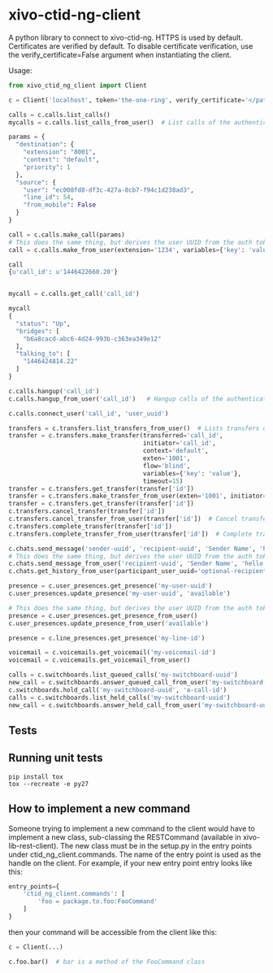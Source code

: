 xivo-ctid-ng-client
===================

A python library to connect to xivo-ctid-ng. HTTPS is used by default. Certificates are verified by default. To disable certificate verification, use the verify_certificate=False argument when instantiating the client.

Usage:

```python
from xivo_ctid_ng_client import Client

c = Client('localhost', token='the-one-ring', verify_certificate='</path/to/trusted/certificate>')

calls = c.calls.list_calls()
mycalls = c.calls.list_calls_from_user()  # List calls of the authenticated user

params = {
  "destination": {
    "extension": "8001",
    "context": "default",
    "priority": 1
  },
  "source": {
    "user": "ec008fd8-df3c-427a-8cb7-f94c1d238ad3",
    "line_id": 54,
    "from_mobile": False
  }
}

call = c.calls.make_call(params)
# This does the same thing, but derives the user UUID from the auth token
call = c.calls.make_from_user(extension='1234', variables={'key': 'value'}, line_id=54, from_mobile=False)

call
{u'call_id': u'1446422660.20'}


mycall = c.calls.get_call('call_id')

mycall
{
  "status": "Up",
  "bridges": [
    "b6a8cacd-abc6-4d24-993b-c363ea349e12"
  ],
  "talking_to": [
    "1446424814.22"
  ]
}

c.calls.hangup('call_id')
c.calls.hangup_from_user('call_id')   # Hangup calls of the authenticated user

c.calls.connect_user('call_id', 'user_uuid')

transfers = c.transfers.list_transfers_from_user()  # Lists transfers of the authenticated user
transfer = c.transfers.make_transfer(transferred='call_id',
                                     initiator='call_id',
                                     context='default',
                                     exten='1001',
                                     flow='blind',
                                     variables={'key': 'value'},
                                     timeout=15)
transfer = c.transfers.get_transfer(transfer['id'])
transfer = c.transfers.make_transfer_from_user(exten='1001', initiator='call-id', flow='blind', timeout=15)
transfer = c.transfers.get_transfer(transfer['id'])
c.transfers.cancel_transfer(transfer['id'])
c.transfers.cancel_transfer_from_user(transfer['id'])  # Cancel transfers of the authenticated user
c.transfers.complete_transfer(transfer['id'])
c.transfers.complete_transfer_from_user(transfer['id'])  # Complete transfers of the authenticated user

c.chats.send_message('sender-uuid', 'recipient-uuid', 'Sender Name', 'hello world!', to_xivo_uuid='optional-xivo-uuid')
# This does the same thing, but derives the user UUID from the auth token
c.chats.send_message_from_user('recipient-uuid', 'Sender Name', 'hello world!', to_xivo_uuid='optional-xivo-uuid')
c.chats.get_history_from_user(participant_user_uuid='optional-recipient-uuid', participant_server_uuid='optional-xivo-uuid', limit=50)

presence = c.user_presences.get_presence('my-user-uuid')
c.user_presences.update_presence('my-user-uuid', 'available')

# This does the same thing, but derives the user UUID from the auth token
presence = c.user_presences.get_presence_from_user()
c.user_presences.update_presence_from_user('available')

presence = c.line_presences.get_presence('my-line-id')

voicemail = c.voicemails.get_voicemail('my-voicemail-id')
voicemail = c.voicemails.get_voicemail_from_user()

calls = c.switchboards.list_queued_calls('my-switchboard-uuid')
new_call = c.switchboards.answer_queued_call_from_user('my-switchboard-uuid', 'a-call-id')
c.switchboards.hold_call('my-switchboard-uuid', 'a-call-id')
calls = c.switchboards.list_held_calls('my-switchboard-uuid')
new_call = c.switchboards.answer_held_call_from_user('my-switchboard-uuid', 'a-call-id')

```

## Tests

Running unit tests
------------------

```
pip install tox
tox --recreate -e py27
```

## How to implement a new command

Someone trying to implement a new command to the client would have to implement a new class, sub-classing the RESTCommand (available in xivo-lib-rest-client). The new class must be in the setup.py in the entry points under ctid_ng_client.commands. The name of the entry point is used as the handle on the client. For example, if your new entry point entry looks like this:

```python
entry_points={
    'ctid_ng_client.commands': [
        'foo = package.to.foo:FooCommand'
    ]
}
```

then your command will be accessible from the client like this:

```python
c = Client(...)

c.foo.bar()  # bar is a method of the FooCommand class
```
